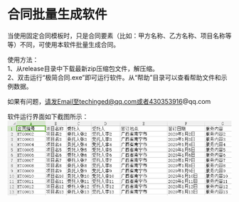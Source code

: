 # 合同批量生成软件
当使用固定合同模板时，只是合同要素（比如：甲方名称、乙方名称、项目名称等等）不同，可使用本软件批量生成合同。  

使用方法：  
1、从release目录中下载最新zip压缩包文件，解压缩。  
2、双击运行“极简合同.exe”即可运行软件。从“帮助”目录可以查看帮助文件和示例数据。  

如果有问题，请发Email至techinged@qq.com或者430353916@qq.com 

软件运行界面如下截图所示：
![软件运行界面](https://github.com/techinged/hetong/blob/main/etc/images/1.png)
